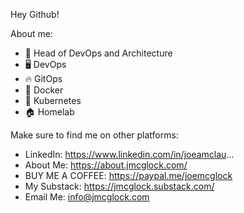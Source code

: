 Hey Github!

About me:
* 💼 Head of DevOps and Architecture
* 🖥️ DevOps 
* 🔥 GitOps
* 🐋 Docker
* 🚢 Kubernetes
* 🏠 Homelab

Make sure to find me on other platforms:

- LinkedIn: https://www.linkedin.com/in/joeamclau...
- About Me: https://about.jmcglock.com/
- BUY ME A COFFEE: https://paypal.me/joemcglock
- My Substack: https://jmcglock.substack.com/
- Email Me: info@jmcglock.com

